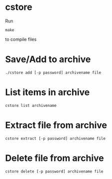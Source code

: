 # cstore

Run

```
make
```

to compile files

# Save/Add to archive

```
./cstore add [-p password] archivename file
```

# List items in archive

```
cstore list archivename
```

# Extract file from archive
```
cstore extract [-p password] archivename file
```

# Delete file from archive
```
cstore delete [-p password] archivename file
```
